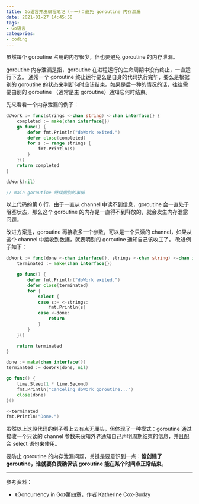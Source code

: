 ```yaml
---
title: Go语言并发编程笔记（十一）：避免 goroutine 内存泄漏
date: 2021-01-27 14:45:50
tags:
- Go语言
categories:
- coding
---
```


虽然每个 goroutine 占用的内存很少，但也要避免 goroutine 的内存泄漏。

<!-- more -->

goroutine 内存泄漏是指，goroutine 在进程运行的生命周期中没有终止，一直运行下去。
通常一个 goroutine 终止运行要么是自身的代码执行完毕，要么是根据别的 goroutine 的状态来判断何时应该结束。如果是后一种的情况的话，往往需要由别的 goroutine （通常是主 goroutine）通知它何时结束。

先来看看一个内存泄漏的例子：
```go
doWork := func(strings <-chan string) <-chan interface{} {
    completed := make(chan interface{})
    go func() {
        defer fmt.Println("doWork exited.")
        defer close(completed)
        for s := range strings {
            fmt.Println(s)
        }
    }()
    return completed
}

doWork(nil)

// main goroutine 继续做别的事情
```
以上代码的第 6 行，由于一直从 channel 中读不到信息，goroutine 会一直处于阻塞状态，那么这个 goroutine 的内存是一直得不到释放的，就会发生内存泄露问题。

改进方案是，goroutine 再接收多一个参数，可以是一个只读的 channel，如果从这个 channel 中接收到数据，就表明别的 goroutine 通知自己该收工了。
改进例子如下：
```go
doWork := func(done <-chan interface{}, strings <-chan string) <-chan interface{} {
    terminated := make(chan interface{})

    go func() {
        defer fmt.Println("doWork exited.")
        defer close(terminated)
        for {
            select {
            case s:= <-strings:
                fmt.Println(s)
            case <-done:
                return
            }
        }
    }()

    return terminated
}

done := make(chan interface{})
terminated := doWork(done, nil)

go func() {
    time.Sleep(1 * time.Second)
    fmt.Println("Canceling doWork goroutine...")
    close(done)
}()

<-terminated
fmt.Println("Done.")
```

虽然以上这段代码的例子看上去有点无厘头，但体现了一种模式：goroutine 通过接收一个只读的 channel 参数来获知外界通知自己声明周期结束的信息，并且配合 select 语句来使用。

要防止 goroutine 的内存泄漏问题，关键是要意识到一点：**谁创建了 goroutine，谁就要负责确保该 goroutine 能在某个时间点正常结束**。

----
参考资料：
- 《Goncurrency in Go》第四章，作者 Katherine Cox-Buday
